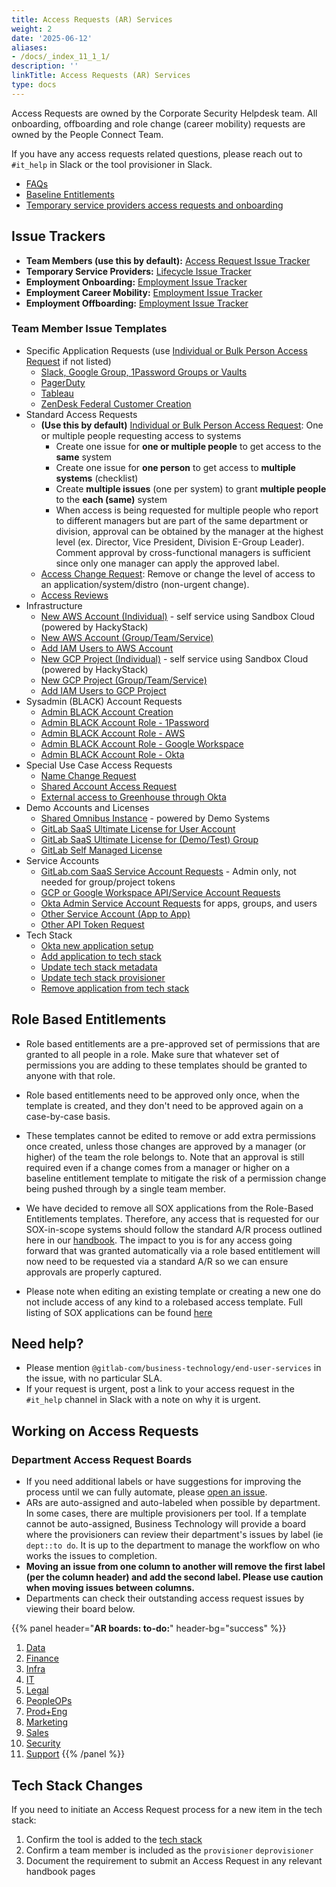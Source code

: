 ```yaml
---
title: Access Requests (AR) Services
weight: 2
date: '2025-06-12'
aliases:
- /docs/_index_11_1_1/
description: ''
linkTitle: Access Requests (AR) Services
type: docs
---
```


Access Requests are owned by the Corporate Security Helpdesk team. All onboarding, offboarding and role change (career mobility) requests are owned by the People Connect Team.

If you have any access requests related questions, please reach out to `#it_help` in Slack or the tool provisioner in Slack.

- [FAQs](/handbook/security/corporate/services/ar/faq)
- [Baseline Entitlements](https://internal.gitlab.com/handbook/it/end-user-services/access-request/baseline-entitlements/)
- [Temporary service providers access requests and onboarding](https://internal.gitlab.com/handbook/it/end-user-services/access-request/temporary-service-providers/)

## Issue Trackers

- **Team Members (use this by default):** [Access Request Issue Tracker](https://gitlab.com/gitlab-com/team-member-epics/access-requests/-/issues)
- **Temporary Service Providers:** [Lifecycle Issue Tracker](https://gitlab.com/gitlab-com/temporary-service-providers/lifecycle/-/issues)
- **Employment Onboarding:** [Employment Issue Tracker](https://gitlab.com/gitlab-com/team-member-epics/employment/-/issues/?sort=created_date&state=opened&label_name%5B%5D=onboarding&first_page_size=20)
- **Employment Career Mobility:** [Employment Issue Tracker](https://gitlab.com/gitlab-com/team-member-epics/employment/-/issues/?sort=created_date&state=opened&label_name%5B%5D=career-mobility&first_page_size=20)
- **Employment Offboarding:** [Employment Issue Tracker](https://gitlab.com/gitlab-com/team-member-epics/employment/-/issues/?sort=created_date&state=opened&label_name%5B%5D=offboarding&first_page_size=20)

### Team Member Issue Templates

- Specific Application Requests (use [Individual or Bulk Person Access Request](https://gitlab.com/gitlab-com/team-member-epics/access-requests/-/issues/new?issuable_template=Individual_Bulk_Access_Request) if not listed)
  - [Slack, Google Group, 1Password Groups or Vaults](https://gitlab.com/gitlab-com/team-member-epics/access-requests/issues/new?issuable_template=slack_googlegroup_1Passwordgroupvault)
  - [PagerDuty](https://gitlab.com/gitlab-com/team-member-epics/access-requests/issues/new?issuable_template=PagerDuty_Access_Request)
  - [Tableau](https://gitlab.com/gitlab-com/team-member-epics/access-requests/issues/new?issuable_template=Tableau_Request)
  - [ZenDesk Federal Customer Creation](https://gitlab.com/gitlab-com/team-member-epics/access-requests/issues/new?issuable_template=Federal_Customer_Creation)
- Standard Access Requests
  - **(Use this by default)** [Individual or Bulk Person Access Request](https://gitlab.com/gitlab-com/team-member-epics/access-requests/-/issues/new?issuable_template=Individual_Bulk_Access_Request): One or multiple people requesting access to systems
    - Create one issue for **one or multiple people** to get access to the **same** system
    - Create one issue for **one person** to get access to **multiple systems** (checklist)
    - Create **multiple issues** (one per system) to grant **multiple people** to the **each (same)** system
    - When access is being requested for multiple people who report to different managers but are part of the same department or division, approval can be obtained by the manager at the highest level (ex. Director, Vice President, Division E-Group Leader). Comment approval by cross-functional managers is sufficient since only one manager can apply the approved label.
  - [Access Change Request](https://gitlab.com/gitlab-com/team-member-epics/access-requests/issues/new?issuable_template=Access_Change_Request): Remove or change the level of access to an application/system/distro (non-urgent change).
  - [Access Reviews](https://gitlab.com/gitlab-com/team-member-epics/access-requests/issues/new?issuable_template=Access_Review)
- Infrastructure
  - [New AWS Account (Individual)](/handbook/company/infrastructure-standards/realms/sandbox/#individual-aws-account-or-gcp-project) - self service using Sandbox Cloud (powered by HackyStack)
  - [New AWS Account (Group/Team/Service)](https://gitlab.com/gitlab-com/business-technology/engineering/infrastructure/issue-tracker/-/issues/new?issuable_template=aws_group_account_create_request)
  - [Add IAM Users to AWS Account](https://gitlab.com/gitlab-com/business-technology/engineering/infrastructure/issue-tracker/-/issues/new?issuable_template=aws_group_account_iam_update_request)
  - [New GCP Project (Individual)](/handbook/company/infrastructure-standards/realms/sandbox/#individual-aws-account-or-gcp-project) - self service using Sandbox Cloud (powered by HackyStack)
  - [New GCP Project (Group/Team/Service)](https://gitlab.com/gitlab-com/business-technology/engineering/infrastructure/issue-tracker/-/issues/new?issuable_template=gcp_group_account_create_request)
  - [Add IAM Users to GCP Project](https://gitlab.com/gitlab-com/business-technology/engineering/infrastructure/issue-tracker/-/issues/new?issuable_template=gcp_group_account_iam_update_request)
- Sysadmin (BLACK) Account Requests
  - [Admin BLACK Account Creation](https://gitlab.com/gitlab-com/team-member-epics/access-requests/-/issues/new?issuable_template=Admin_Black_Account_Creation)
  - [Admin BLACK Account Role - 1Password](https://gitlab.com/gitlab-com/team-member-epics/access-requests/-/issues/new?issuable_template=Admin_Black_Account_Role_1Password)
  - [Admin BLACK Account Role - AWS](https://gitlab.com/gitlab-com/team-member-epics/access-requests/-/issues/new?issuable_template=Admin_Black_Account_Role_AWS)
  - [Admin BLACK Account Role - Google Workspace](https://gitlab.com/gitlab-com/team-member-epics/access-requests/-/issues/new?issuable_template=Admin_Black_Account_Role_GoogleWorkspace)
  - [Admin BLACK Account Role - Okta](https://gitlab.com/gitlab-com/team-member-epics/access-requests/-/issues/new?issuable_template=Admin_Black_Account_Role_Okta)
- Special Use Case Access Requests
  - [Name Change Request](https://gitlab.com/gitlab-com/team-member-epics/access-requests/issues/new?issuable_template=Name_change_request)
  - [Shared Account Access Request](https://gitlab.com/gitlab-com/team-member-epics/access-requests/issues/new?issuable_template=Shared_account_access_request)
  - [External access to Greenhouse through Okta](https://gitlab.com/gitlab-com/team-member-epics/access-requests/issues/new?issuable_template=Okta_Access_Greenhouse_External)
- Demo Accounts and Licenses
  - [Shared Omnibus Instance](/handbook/customer-success/demo-systems/#access-shared-omnibus-instances) - powered by Demo Systems
  - [GitLab SaaS Ultimate License for User Account](https://docs.google.com/forms/d/e/1FAIpQLSddexI8VZTCiyxme1_7QtbQZ6WoIJRlHdaI2Gi6PD8Eti-DLQ/viewform)
  - [GitLab SaaS Ultimate License for (Demo/Test) Group](https://gitlab.com/gitlab-com/team-member-epics/access-requests/-/issues/new?issuable_template=GitlabCom_Licensed_Demo_Group_Request)
  - [GitLab Self Managed License](https://gitlab.com/gitlab-com/team-member-epics/access-requests/-/issues/new?issuable_template=GitLab_Team_Member_License_request)
- Service Accounts
  - [GitLab.com SaaS Service Account Requests](https://gitlab.com/gitlab-com/team-member-epics/access-requests/issues/new?issuable_template=GitLabCom_Service_Account_Request) - Admin only, not needed for group/project tokens
  - [GCP or Google Workspace API/Service Account Requests](https://gitlab.com/gitlab-com/team-member-epics/access-requests/issues/new?issuable_template=GCP_Google_Service_Account_Request)
  - [Okta Admin Service Account Requests](https://gitlab.com/gitlab-com/team-member-epics/access-requests/issues/new?issuable_template=Okta_Admin_Service_Account) for apps, groups, and users
  - [Other Service Account (App to App)](https://gitlab.com/gitlab-com/team-member-epics/access-requests/issues/new?issuable_template=New_Service_Account_Request)
  - [Other API Token Request](https://gitlab.com/gitlab-com/team-member-epics/access-requests/issues/new?issuable_template=API_Token_Request)
- Tech Stack
  - [Okta new application setup](https://gitlab.com/gitlab-com/gl-security/corp/issue-tracker/-/issues/new?description_template=okta_app_change)
  - [Add application to tech stack](/handbook/business-technology/tech-stack-applications/#add-new-system-to-the-tech-stack)
  - [Update tech stack metadata](/handbook/business-technology/tech-stack-applications/#update-tech-stack-information)
  - [Update tech stack provisioner](https://gitlab.com/gitlab-com/team-member-epics/access-requests/issues/new?issuable_template=Update_Tech_Stack_Provisioner)
  - [Remove application from tech stack](https://gitlab.com/gitlab-com/business-technology/business-technology/-/issues/new?issuable_template=offboarding_tech_stack)

## Role Based Entitlements

- Role based entitlements are a pre-approved set of permissions that are granted to all people in a role. Make sure that whatever set of permissions you are adding to these templates should be granted to anyone with that role.

- Role based entitlements need to be approved only once, when the template is created, and they don't need to be approved again on a case-by-case basis.

- These templates cannot be edited to remove or add extra permissions once created, unless those changes are approved by a manager (or higher) of the team the role belongs to. Note that an approval is still required even if a change comes from a manager or higher on a baseline entitlement template to mitigate the risk of a permission change being pushed through by a single team member.

- We have decided to remove all SOX applications from the Role-Based Entitlements templates.  Therefore, any access that is requested for our SOX-in-scope systems should follow the standard A/R process outlined here in our [handbook](/handbook/it/end-user-services/onboarding-access-requests/access-requests/#how-do-i-choose-which-template-to-use).  The impact to you is for any access going forward that was granted automatically via a role based entitlement will now need to be requested via a standard A/R so we can ensure approvals are properly captured.

- Please note when editing an existing template or creating a new one do not include access of any kind to a rolebased access template.  Full listing of SOX applications can be found [here](https://gitlab.com/groups/gitlab-com/internal-audit/-/wikis/IT-General-Controls)

## Need help?

- Please mention `@gitlab-com/business-technology/end-user-services` in the issue, with no particular SLA.
- If your request is urgent, post a link to your access request in the `#it_help` channel in Slack with a note on why it is urgent.

## Working on Access Requests

### Department Access Request Boards

- If you need additional labels or have suggestions for improving the process until we can fully automate, please [open an issue](https://gitlab.com/gitlab-com/it/end-user-services/issues/it-help-issue-tracker/-/issues/new).
- ARs are auto-assigned and auto-labeled when possible by department. In some cases, there are multiple provisioners per tool. If a template cannot be auto-assigned, Business Technology will provide a board where the provisioners can review their department's issues by label (ie `dept::to do`. It is up to the department to manage the workflow on who works the issues to completion.
- **Moving an issue from one column to another will remove the first label (per the column header) and add the second label. Please use caution when moving issues between columns.**
- Departments can check their outstanding access request issues by viewing their board below.

{{% panel header="**AR boards: to-do:**" header-bg="success" %}}

1. [Data](https://gitlab.com/gitlab-com/team-member-epics/access-requests/-/boards/1319045)
1. [Finance](https://gitlab.com/gitlab-com/team-member-epics/access-requests/-/boards/1319048)
1. [Infra](https://gitlab.com/gitlab-com/team-member-epics/access-requests/-/boards/1262513)
1. [IT](https://gitlab.com/gitlab-com/team-member-epics/access-requests/-/boards/1262521)
1. [Legal](https://gitlab.com/gitlab-com/team-member-epics/access-requests/-/boards/1319051)
1. [PeopleOPs](https://gitlab.com/gitlab-com/team-member-epics/access-requests/-/boards/1318841)
1. [Prod+Eng](https://gitlab.com/gitlab-com/team-member-epics/access-requests/-/boards/1319057)
1. [Marketing](https://gitlab.com/gitlab-com/team-member-epics/access-requests/-/boards/1284066)
1. [Sales](https://gitlab.com/gitlab-com/team-member-epics/access-requests/-/boards/1262518)
1. [Security](https://gitlab.com/gitlab-com/team-member-epics/access-requests/-/boards/1319052)
1. [Support](https://gitlab.com/gitlab-com/team-member-epics/access-requests/-/boards/1319053)
{{% /panel %}}

## Tech Stack Changes

If you need to initiate an Access Request process for a new item in the tech stack:

1. Confirm the tool is added to the [tech stack](https://gitlab.com/gitlab-com/www-gitlab-com/-/blob/master/data/tech_stack.yml)
1. Confirm a team member is included as the `provisioner` `deprovisioner`
1. Document the requirement to submit an Access Request in any relevant handbook pages
